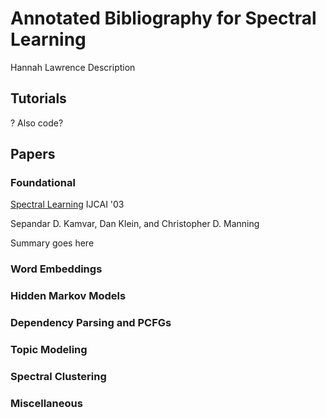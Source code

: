 # Annotated Bibliography for Spectral Learning

Hannah Lawrence
Description

## Tutorials
? Also code?

## Papers

### Foundational
[Spectral Learning](https://people.eecs.berkeley.edu/~klein/papers/spectral-learning.pdf) IJCAI '03

Sepandar D. Kamvar, Dan Klein, and Christopher D. Manning

Summary goes here
### Word Embeddings
### Hidden Markov Models
### Dependency Parsing and PCFGs
### Topic Modeling
### Spectral Clustering
### Miscellaneous
